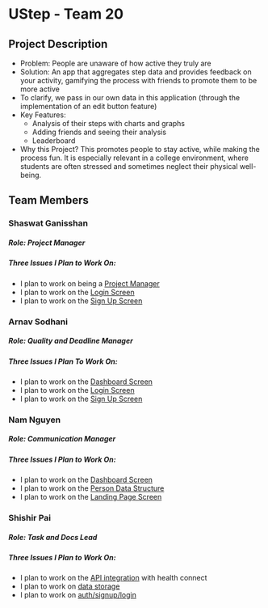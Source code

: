 # UStep - Team 20
## Project Description
- Problem: People are unaware of how active they truly are
- Solution: An app that aggregates step data and provides feedback on your activity, gamifying the process with friends to promote them to be more active
- To clarify, we pass in our own data in this application (through the implementation of an edit button feature)
- Key Features:
    - Analysis of their steps with charts and graphs
    - Adding friends and seeing their analysis
    - Leaderboard
- Why this Project? This promotes people to stay active, while making the process fun. It is especially relevant in a college environment, where students are often stressed and sometimes neglect their physical well-being.
## Team Members
### Shaswat Ganisshan
##### Role: Project Manager
##### Three Issues I Plan to Work On:
- I plan to work on being a [Project Manager](https://github.com/namhnguyen0103/UStep/issues/10)
- I plan to work on the [Login Screen](https://github.com/namhnguyen0103/UStep/issues/9)
- I plan to work on the [Sign Up Screen](https://github.com/namhnguyen0103/UStep/issues/8)

### Arnav Sodhani 
##### Role: Quality and Deadline Manager
##### Three Issues I Plan To Work On: 
- I plan to work on the [Dashboard Screen](https://github.com/namhnguyen0103/UStep/issues/2?issue=namhnguyen0103%7CUStep%7C7)
- I plan to work on the [Login Screen](https://github.com/namhnguyen0103/UStep/issues/9)
- I plan to work on the [Sign Up Screen](https://github.com/namhnguyen0103/UStep/issues/8)
  

### Nam Nguyen
##### Role: Communication Manager
##### Three Issues I Plan to Work On:
- I plan to work on the [Dashboard Screen](https://github.com/namhnguyen0103/UStep/issues/2?issue=namhnguyen0103%7CUStep%7C7)
- I plan to work on the [Person Data Structure](https://github.com/namhnguyen0103/UStep/issues/6)
- I plan to work on the [Landing Page Screen](https://github.com/namhnguyen0103/UStep/issues/2?issue=namhnguyen0103%7CUStep%7C5)

### Shishir Pai 
##### Role: Task and Docs Lead
##### Three Issues I Plan to Work On:
- I plan to work on the [API integration](https://github.com/namhnguyen0103/UStep/issues/3?issue=namhnguyen0103%7CUStep%7C11) with health connect
- I plan to work on [data storage](https://github.com/namhnguyen0103/UStep/issues/3?issue=namhnguyen0103%7CUStep%7C6)
- I plan to work on [auth/signup/login](https://github.com/namhnguyen0103/UStep/issues/8)
